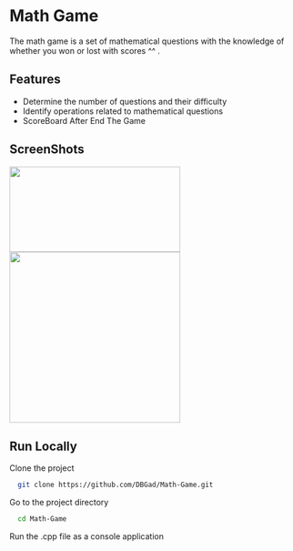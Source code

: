 # Math Game

The math game is a set of mathematical questions with the knowledge of whether you won or lost  with scores   ^^ .

## Features
- Determine the number of questions and their difficulty
- Identify operations related to mathematical questions
- ScoreBoard After End The Game

## ScreenShots
<div>
<img src="https://github.com/DBGad/Tic-Tac-Toe/assets/122947749/587dd6cb-5c9f-449f-9dec-39aaa2af5f0a" width = 300 height = 150>
<img src="https://github.com/DBGad/Tic-Tac-Toe/assets/122947749/33d911b1-f648-42a1-8ace-2281156a785d" width = 300>
</div>

## Run Locally

Clone the project

```bash
  git clone https://github.com/DBGad/Math-Game.git
```

Go to the project directory

```bash
  cd Math-Game
```

Run the .cpp file as a console application
